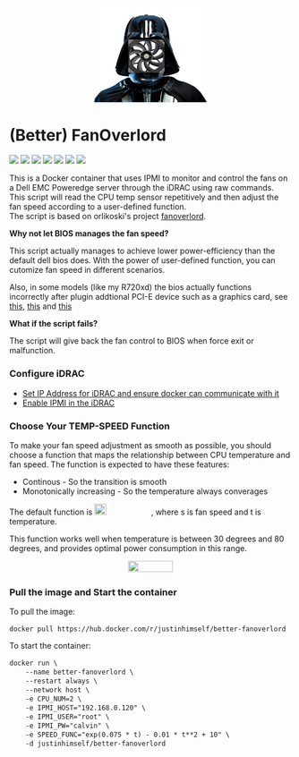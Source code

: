 <p align="center">
    <img src="https://raw.githubusercontent.com/justin-himself/better-fanoverlord/master/icon.png" width="40%" height="40%" alt="FanOverlord">
</p>

# (Better) FanOverlord

![](https://img.shields.io/badge/ARCH-x86-9cf) ![](https://img.shields.io/badge/ARCH-x86_64-red) ![](https://img.shields.io/badge/ARCH-ARM_64-ff69b4) ![](https://img.shields.io/badge/ARCH-ARM_v7-yellow) ![](https://img.shields.io/badge/ARCH-ARM_v6-green) ![](https://img.shields.io/badge/ARCH-PowerPC_64_le-blueviolet) ![](https://img.shields.io/badge/ARCH-IBM_Z-blue) 

This is a Docker container that uses IPMI to monitor and control the fans on a Dell EMC Poweredge server through the iDRAC using raw commands.  
This script will read the CPU temp sensor repetitively and then adjust the fan speed according to a user-defined function.  
The script is based on orlikoski's project [fanoverlord](https://github.com/orlikoski/fanoverlord). 

**Why not let BIOS manages the fan speed?**  

This script actually manages to achieve lower power-efficiency than the default dell bios does. With the power of user-defined function, you can cutomize fan speed in different scenarios.   

Also, in some models (like my R720xd) the bios actually functions incorrectly after plugin addtional PCI-E device such as a graphics card, see [this](https://www.dell.com/community/PowerEdge-Hardware-General/R720-High-Fan-with-GPU/td-p/6223226), [this](https://www.dell.com/community/PowerEdge-Hardware-General/Dell-PowerEdge-T130-Fan-issue/td-p/4774859) and [this](https://www.dell.com/community/PowerEdge-Hardware-General/PowerEdge-T640-fan-full-speed-after-installing-graphic-card/td-p/5849479)

**What if the script fails?**

The script will give back the fan control to BIOS when force exit or malfunction.


### Configure iDRAC
 - [Set IP Address for iDRAC and ensure docker can communicate with it](https://docs.extrahop.com/current/configure-i-drac/)
 - [Enable IPMI in the iDRAC ](http://www.fucking-it.com/articles/dell-idrac/214-dell-idrac-configure-ipmi)

### Choose Your TEMP-SPEED Function

To make your fan speed adjustment as smooth as possible, you should choose a function that maps the relationship between CPU temperature and fan speed. The function is expected to have these features:

- Continous                     -       So the transition is smooth
- Monotonically increasing      -       So the temperature always converages

The default function is  <img src="https://user-images.githubusercontent.com/73123028/183273956-da2ef7f4-c0da-4eea-afd2-0f0243b23d9b.png" width="20%" height="20%">, where s is fan speed and t is temperature.   


This function works well when temperature is between 30 degrees and 80 degrees, and provides optimal power consumption in this range.

<p align="center">
    <img src="https://user-images.githubusercontent.com/73123028/183273680-dc27dbf4-04e1-4ef7-b26c-606fb6a75622.png" width="40%" height="40%">
</p>



### Pull the image and Start the container

To pull the image:

```
docker pull https://hub.docker.com/r/justinhimself/better-fanoverlord
```

To start the container:

```
docker run \
    --name better-fanoverlord \
    --restart always \
    --network host \
    -e CPU_NUM=2 \
    -e IPMI_HOST="192.168.0.120" \
    -e IPMI_USER="root" \
    -e IPMI_PW="calvin" \
    -e SPEED_FUNC="exp(0.075 * t) - 0.01 * t**2 + 10" \
    -d justinhimself/better-fanoverlord
```


